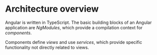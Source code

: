 # Architecture overview

Angular is written in TypeScript. The basic building blocks of an Angular application are _NgModules_, which provide a compilation context for _components_. 

Components define _views_ and use _services_, which provide specific functionality not directly related to views.
